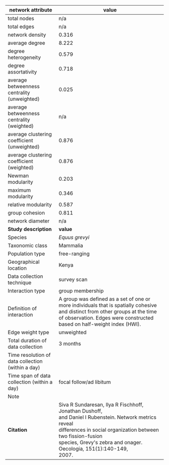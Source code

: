 network attribute|value
---|---
total nodes|n/a
total edges|n/a
network density|0.316
average degree|8.222
degree heterogeneity|0.579
degree assortativity|0.718
average betweenness centrality (unweighted)|0.025
average betweenness centrality (weighted)|n/a
average clustering coefficient (unweighted)|0.876
average clustering coefficient (weighted)|0.876
Newman modularity|0.203
maximum modularity|0.346
relative modularity|0.587
group cohesion|0.811
network diameter|n/a
**Study description**|**value**
Species|*Equus grevyi*
Taxonomic class|Mammalia
Population type|free-ranging
Geographical location|Kenya
Data collection technique|survey scan
Interaction type|group membership
Definition of interaction|A group was defined as a set of one or more individuals that is spatially cohesive and distinct from other groups at the time of observation. Edges were constructed based on half-weight index (HWI).
Edge weight type|unweighted
Total duration of data collection|3 months
Time resolution of data collection (within a day)|
Time span of data collection (within a day)|focal follow/ad libitum
Note|
**Citation** | Siva R Sundaresan, Ilya R Fischhoff, Jonathan Dushoff, <br> and Daniel I Rubenstein. Network metrics reveal <br> differences in social organization between two fission-fusion <br> species, Grevy's zebra and onager. Oecologia, 151(1):140-149, <br> 2007.